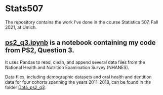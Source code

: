 # Stats507

The repository contains the work I’ve done in the course Statistics 507, Fall 2021, at Umich.

## [ps2_q3.ipynb](ps2_q3.ipynb) is a notebook containing my code from PS2, Question 3.

It uses Pandas to read, clean, and append several data files from the National Health and Nutrition Examination Survey (NHANES).

Data files, including demographic datasets and oral health and dentition data for four cohorts spanning the years 2011-2018, can be found in the folder [Data_ps2_q3](Data_ps2_q3).

